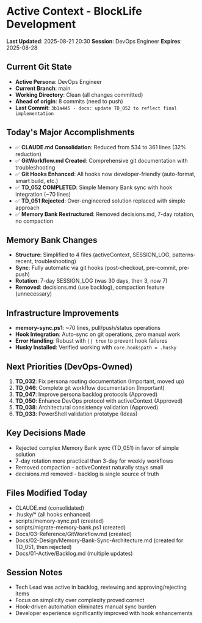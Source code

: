 # Active Context - BlockLife Development

**Last Updated**: 2025-08-21 20:30
**Session**: DevOps Engineer
**Expires**: 2025-08-28

## Current Git State
- **Active Persona**: DevOps Engineer
- **Current Branch**: main
- **Working Directory**: Clean (all changes committed)
- **Ahead of origin**: 8 commits (need to push)
- **Last Commit**: `3b1a445 - docs: update TD_052 to reflect final implementation`

## Today's Major Accomplishments
- ✅ **CLAUDE.md Consolidation**: Reduced from 534 to 361 lines (32% reduction)
- ✅ **GitWorkflow.md Created**: Comprehensive git documentation with troubleshooting
- ✅ **Git Hooks Enhanced**: All hooks now developer-friendly (auto-format, smart build, etc.)
- ✅ **TD_052 COMPLETED**: Simple Memory Bank sync with hook integration (~70 lines)
- ✅ **TD_051 Rejected**: Over-engineered solution replaced with simple approach
- ✅ **Memory Bank Restructured**: Removed decisions.md, 7-day rotation, no compaction

## Memory Bank Changes
- **Structure**: Simplified to 4 files (activeContext, SESSION_LOG, patterns-recent, troubleshooting)
- **Sync**: Fully automatic via git hooks (post-checkout, pre-commit, pre-push)
- **Rotation**: 7-day SESSION_LOG (was 30 days, then 3, now 7)
- **Removed**: decisions.md (use backlog), compaction feature (unnecessary)

## Infrastructure Improvements
- **memory-sync.ps1**: ~70 lines, pull/push/status operations
- **Hook Integration**: Auto-sync on git operations, zero manual work
- **Error Handling**: Robust with `|| true` to prevent hook failures
- **Husky Installed**: Verified working with `core.hookspath = .husky`

## Next Priorities (DevOps-Owned)
1. **TD_032**: Fix persona routing documentation (Important, moved up)
2. **TD_046**: Complete git workflow documentation (Important)
3. **TD_047**: Improve persona backlog protocols (Approved)
4. **TD_050**: Enhance DevOps protocol with activeContext (Approved)
5. **TD_038**: Architectural consistency validation (Approved)
6. **TD_033**: PowerShell validation prototype (Ideas)

## Key Decisions Made
- Rejected complex Memory Bank sync (TD_051) in favor of simple solution
- 7-day rotation more practical than 3-day for weekly workflows
- Removed compaction - activeContext naturally stays small
- decisions.md removed - backlog is single source of truth

## Files Modified Today
- CLAUDE.md (consolidated)
- .husky/* (all hooks enhanced)
- scripts/memory-sync.ps1 (created)
- scripts/migrate-memory-bank.ps1 (created)
- Docs/03-Reference/GitWorkflow.md (created)
- Docs/02-Design/Memory-Bank-Sync-Architecture.md (created for TD_051, then rejected)
- Docs/01-Active/Backlog.md (multiple updates)

## Session Notes
- Tech Lead was active in backlog, reviewing and approving/rejecting items
- Focus on simplicity over complexity proved correct
- Hook-driven automation eliminates manual sync burden
- Developer experience significantly improved with hook enhancements